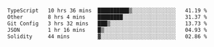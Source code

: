 <!--START_SECTION:waka-->

```txt
TypeScript   10 hrs 36 mins  ██████████▒░░░░░░░░░░░░░░   41.19 %
Other        8 hrs 4 mins    ████████░░░░░░░░░░░░░░░░░   31.37 %
Git Config   3 hrs 32 mins   ███▒░░░░░░░░░░░░░░░░░░░░░   13.73 %
JSON         1 hr 16 mins    █▒░░░░░░░░░░░░░░░░░░░░░░░   04.93 %
Solidity     44 mins         ▓░░░░░░░░░░░░░░░░░░░░░░░░   02.86 %
```

<!--END_SECTION:waka-->
